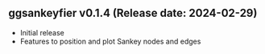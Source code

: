 ggsankeyfier v0.1.4 (Release date: 2024-02-29)
-------------

  * Initial release
  * Features to position and plot Sankey nodes and edges
